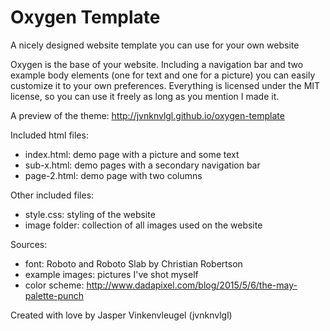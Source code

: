 # Oxygen Template

A nicely designed website template you can use for your own website

Oxygen is the base of your website. Including a navigation bar and two example body elements (one for text and one for a picture) you can easily customize it to your own preferences. Everything is licensed under the MIT license, so you can use it freely as long as you mention I made it.

A preview of the theme: http://jvnknvlgl.github.io/oxygen-template

Included html files:
- index.html: demo page with a picture and some text
- sub-x.html: demo pages with a secondary navigation bar
- page-2.html: demo page with two columns

Other included files:
- style.css: styling of the website
- image folder: collection of all images used on the website

Sources:
- font: Roboto and Roboto Slab by Christian Robertson
- example images: pictures I've shot myself
- color scheme: http://www.dadapixel.com/blog/2015/5/6/the-may-palette-punch

Created with love by Jasper Vinkenvleugel (jvnknvlgl)
